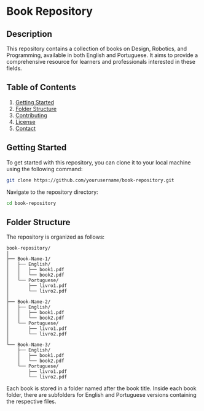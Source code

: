 

# Book Repository

## Description

This repository contains a collection of books on Design, Robotics, and Programming, available in both English and Portuguese. It aims to provide a comprehensive resource for learners and professionals interested in these fields.

## Table of Contents

1. [Getting Started](#getting-started)
2. [Folder Structure](#folder-structure)
3. [Contributing](#contributing)
4. [License](#license)
5. [Contact](#contact)

## Getting Started

To get started with this repository, you can clone it to your local machine using the following command:

```bash
git clone https://github.com/yourusername/book-repository.git
```

Navigate to the repository directory:

```bash
cd book-repository
```

## Folder Structure

The repository is organized as follows:

```
book-repository/
│
├── Book-Name-1/
│   ├── English/
│   │   ├── book1.pdf
│   │   └── book2.pdf
│   └── Portuguese/
│       ├── livro1.pdf
│       └── livro2.pdf
│
├── Book-Name-2/
│   ├── English/
│   │   ├── book1.pdf
│   │   └── book2.pdf
│   └── Portuguese/
│       ├── livro1.pdf
│       └── livro2.pdf
│
└── Book-Name-3/
    ├── English/
    │   ├── book1.pdf
    │   └── book2.pdf
    └── Portuguese/
        ├── livro1.pdf
        └── livro2.pdf
```

Each book is stored in a folder named after the book title. Inside each book folder, there are subfolders for English and Portuguese versions containing the respective files.




